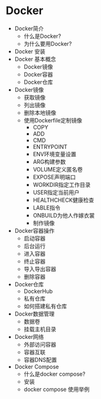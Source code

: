 # Docker
* Docker简介
    * 什么是Docker?
    * 为什么要用Docker?
* Docker 安装
* Docker 基本概念
    * Docker镜像
    * Docker容器
    * Docker仓库
* Docker镜像
    * 获取镜像
    * 列出镜像
    * 删除本地镜像
    * 使用Dockerfile定制镜像
        * COPY
        * ADD
        * CMD
        * ENTRYPOINT
        * ENV环境变量设置
        * ARG构建参数
        * VOLUME定义匿名卷
        * EXPOSE声明端口
        * WORKDIR指定工作目录
        * USER指定当前用户
        * HEALTHCHECK健康检查
        * LABLE指令
        * ONBUILD为他人作嫁衣裳
        * 制作镜像
* Docker容器操作
    * 启动容器
    * 后台运行
    * 进入容器
    * 终止容器
    * 导入导出容器
    * 删除容器
* Docker仓库
    * DockerHub 
    * 私有仓库
    * 如何搭建私有仓库
* Docker数据管理
    * 数据卷
    * 挂载主机目录
* Docker网络
    * 外部访问容器
    * 容器互联
    * 容器DNS配置
* Docker Compose
    * 什么是docker compose? 
    * 安装
    * docker compose 使用举例

    
    

